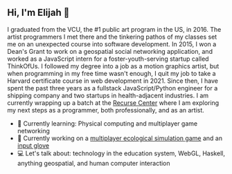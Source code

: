 ## Hi, I'm Elijah 👋

I graduated from the VCU, the #1 public art program in the US, in 2016. The artist programmers I met there and the tinkering pathos of my classes set me on an unexpected course into software development. In 2015, I won a Dean's Grant to work on a geospatial social networking application, and worked as a JavaScript intern for a foster-youth-serving startup called ThinkOfUs. I followed my degree into a job as a motion graphics artist, but when programming in my free time wasn't enough, I quit my job to take a Harvard certificate course in web development in 2021. Since then, I have spent the past three years as a fullstack JavaScript/Python engineer for a shipping company and two startups in health-adjacent industries. I am currently wrapping up a batch at the [Recurse Center](https://www.recurse.com/) where I am exploring my next steps as a programmer, both professionally, and as an artist.

- 🌱 Currently learning: Physical computing and multiplayer game networking
- 🔨 Currently working on a [multiplayer ecological simulation game](https://elijer.github.io/garden/Projects/Eco-Mog) and an [input glove](https://elijer.github.io/garden/Projects/Gauntlet)
- 💻 Let's talk about: technology in the education system, WebGL, Haskell, anything geospatial, and human computer interaction
